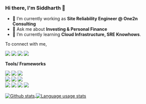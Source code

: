 <!--
**shashikarsiddharth/shashikarsiddharth** is a ✨ _special_ ✨ repository because its `README.md` (this file) appears on your GitHub profile.

Here are some ideas to get you started:

- 🔭 I’m currently working on ...
- 🌱 I’m currently learning ...
- 👯 I’m looking to collaborate on ...
- 🤔 I’m looking for help with ...
- 💬 Ask me about ...
- 📫 How to reach me: ...
- 😄 Pronouns: ...
- ⚡ Fun fact: ...
-->


### Hi there, I'm Siddharth 👋

- 🔭 I’m currently working as **Site Reliability Engineer @ One2n Consulting**
- 💬 Ask me about **Investing & Personal Finance**
- 🌱 I’m currently learning **Cloud Infrastructure, SRE Knowhows**.

To connect with me,

[<img src="https://img.shields.io/badge/twitter-%231DA1F2.svg?&style=for-the-badge&logo=twitter&logoColor=white" />](https://twitter.com/speaking_SS) [<img src="https://img.shields.io/badge/medium-%2312100E.svg?&style=for-the-badge&logo=medium&logoColor=white" />](https://medium.com/@siddharth.shashikar.1)  [<img src="https://img.shields.io/badge/linkedin-%230077B5.svg?&style=for-the-badge&logo=linkedin&logoColor=white" />](https://www.linkedin.com/in/siddharth-shashikar/)  [<img src = "https://img.shields.io/badge/instagram-%23E4405F.svg?&style=for-the-badge&logo=instagram&logoColor=white">](https://www.instagram.com/siddharthshashikar/)

**Tools/ Frameworks**
<p>
    <img src="https://img.shields.io/badge/-Git-F44D27?style=flat-square&logo=Git&logoColor=white"/>
    <img src="https://img.shields.io/badge/-Terraform-4B32C3?style=flat-square&logo=Terraform&logoColor=white"/>
    <img src="https://img.shields.io/badge/-Docker-0073ec?style=flat-square&logo=Docker&logoColor=white"/><br />
    <img src="https://img.shields.io/badge/-Consul-b91d66?style=flat-square&logo=Consul&logoColor=white"/>
    <img src="https://img.shields.io/badge/-AWS-eb670c?style=flat-square&logo=AWS&logoColor=white"/>
    <img src="https://img.shields.io/badge/-Linux-A80030?style=flat-square&logo=Linux&logoColor=white"/><br />
    <img src="https://img.shields.io/badge/-Google%20Cloud-4285F4?style=flat-square&logo=Google%20Cloud&logoColor=white"/>
    <img src="https://img.shields.io/badge/-Flask-000000?style=flat-square&logo=FlaskAWS&logoColor=white"/>
    <img src="https://img.shields.io/badge/-Django-eb670c?style=flat-square&logo=Django&logoColor=white"/>
    <img src="https://img.shields.io/badge/-Nomad-00bc7f?style=flat-square&logo=Nomad&logoColor=white"/>
</p>

<a href="https://github.com/anuraghazra/github-readme-stats">
  <img align="center" src="https://github-readme-stats.vercel.app/api?username=shashikarsiddharth&hide=stars&include_all_commits=true&count_private=true&theme=vue&show_icons=true&hide_border=true" alt="Github stats" />
</a>

<a href="https://github.com/anuraghazra/github-readme-stats">
  <img align="center" src="https://github-readme-stats.vercel.app/api/top-langs/?username=shashikarsiddharth&hide=stars&layout=compact&theme=vue&show_icons=true&hide_border=true" alt="Language usage stats" />
</a>
